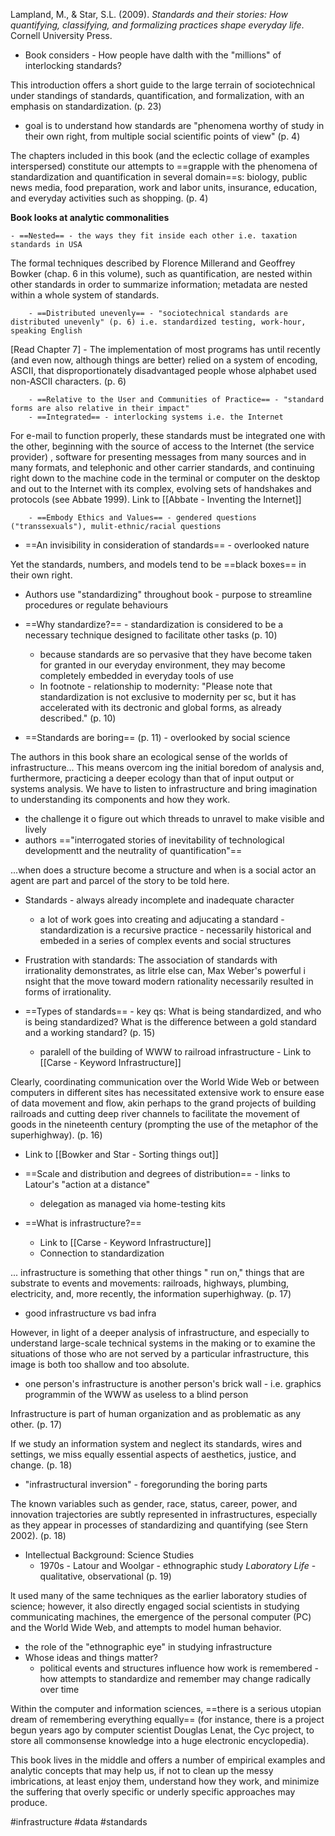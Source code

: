 Lampland, M., & Star, S.L. (2009). _Standards and their stories: How quantifying, classifying, and formalizing practices shape everyday life_. Cornell University Press.

- Book considers - How people have dalth with the "millions" of interlocking standards?

This introduction offers a short guide to the large terrain of sociotechnical under standings of standards, quantification, and formalization, with an emphasis on standardization. (p. 23)

- goal is to understand how standards are "phenomena worthy of study in their own right, from multiple social scientific points of view" (p. 4)

The chapters included in this book (and the eclectic collage of examples interspersed) constitute our attempts to ==grapple with the phenomena of standardization and quantification in several domain==s: biology, public news media, food preparation, work and labor units, insurance, education, and everyday activities such as shopping. (p. 4)

**Book looks at analytic commonalities** 

	- ==Nested== - the ways they fit inside each other i.e. taxation standards in USA

The formal techniques described by Florence Millerand and Geoffrey Bowker (chap. 6 in this volume), such as quantification, are nested within other standards in order to summarize information; metadata are nested within a whole system of standards.

		- ==Distributed unevenly== - "sociotechnical standards are distributed unevenly" (p. 6) i.e. standardized testing, work-hour, speaking English

[Read Chapter 7] - The implementation of most programs has until recently (and even now, although things are better) relied on a system of encoding, ASCII, that disproportionately disadvantaged people whose alphabet used non-ASCII characters. (p. 6)

		- ==Relative to the User and Communities of Practice== - "standard forms are also relative in their impact"
		- ==Integrated== - interlocking systems i.e. the Internet 

For e-mail to function properly, these standards must be integrated one with the other, beginning with the source of access to the Internet (the service provider) , software for presenting messages from many sources and in many formats, and telephonic and other carrier standards, and continuing right down to the machine code in the terminal or computer on the desktop and out to the Internet with its complex, evolving sets of handshakes and protocols (see Abbate 1999). Link to [[Abbate - Inventing the Internet]]

		- ==Embody Ethics and Values== - gendered questions ("transsexuals"), mulit-ethnic/racial questions 

- ==An invisibility in consideration of standards== - overlooked nature

Yet the standards, numbers, and models tend to be ==black boxes== in their own right.

- Authors use "standardizing" throughout book - purpose to streamline procedures or regulate behaviours
- ==Why standardize?== - standardization is considered to be a necessary technique designed to facilitate other tasks (p. 10)
	- because standards are so pervasive that they have become taken for granted in our everyday environment, they may become completely embedded in everyday tools of use
	- In footnote - relationship to modernity: "Please note that standardization is not exclusive to modernity per sc, but it has accelerated with its dectronic and global forms, as already described." (p. 10)

- ==Standards are boring== (p. 11) - overlooked by social science 

The authors in this book share an ecological sense of the worlds of infrastructure... This means overcom ing the initial boredom of analysis and, furthermore, practicing a deeper ecology than that of input output or systems analysis. We have to listen to infrastructure and bring imagination to understanding its components and how they work.
- the challenge it o figure out which threads to unravel to make visible and lively
- authors =="interrogated stories of inevitability of technological developmentt and the neutrality of quantification"==

...when does a structure become a structure and when is a social actor an agent are part and parcel of the story to be told here.

- Standards - always already incomplete and inadequate character
	- a lot of work goes into creating and adjucating a standard - standardization is a recursive practice - necessarily historical and embeded in a series of complex events and social structures
-  Frustration with standards:
The association of standards with irrationality demonstrates, as litrle else can, Max Weber's powerful i nsight that the move toward modern rationality necessarily resulted in forms of irrationality.

- ==Types of standards== - key qs: What is being standardized, and who is being standardized? What is the difference between a gold standard and a working standard? (p. 15)
	- paralell of the building of WWW to railroad infrastructure - Link to [[Carse - Keyword Infrastructure]]

Clearly, coordinating communication over the World Wide Web or between computers in different sites has necessitated extensive work to ensure ease of data movement and flow, akin perhaps to the grand projects of building railroads and cutting deep river channels to facilitate the movement of goods in the nineteenth century (prompting the use of the metaphor of the superhighway). (p. 16)
- Link to [[Bowker and Star - Sorting things out]]
- ==Scale and distribution and degrees of distribution== - links to Latour's "action at a distance" 
	- delegation as managed via home-testing kits

- ==What is infrastructure?==
	- Link to [[Carse - Keyword Infrastructure]]
	- Connection to standardization 

... infrastructure is something that other things " run on," things that are substrate to events and movements: railroads, highways, plumbing, electricity, and, more recently, the information superhighway. (p. 17)
- good infrastructure vs bad infra

However, in light of a deeper analysis of infrastructure, and especially to understand large-scale technical systems in the making or to examine the situations of those who are not served by a particular infrastructure, this image is both too shallow and too absolute.
- one person's infrastructure is another person's brick wall - i.e. graphics programmin of the WWW as useless to a blind person

Infrastructure is part of human organization and as problematic as any other. (p. 17)

If we study an information system and neglect its standards, wires and settings, we miss equally essential aspects of aesthetics, justice, and change. (p. 18)
- "infrastructural inversion" - foregorunding the boring parts

The known variables such as gender, race, status, career, power, and innovation trajectories are subtly represented in infrastructures, especially as they appear in processes of standardizing and quantifying (see Stern 2002). (p. 18)

- Intellectual Background: Science Studies
	- 1970s - Latour and Woolgar - ethnographic study *Laboratory Life* - qualitative, observational (p. 19)

lt used many of the same techniques as the earlier laboratory studies of science; however, it also directly engaged social scientists in studying communicating machines, the emergence of the personal computer (PC) and the World Wide Web, and attempts to model human behavior.

- the role of the "ethnographic eye" in studying infrastructure
- Whose ideas and things matter?
	- political events and structures influence how work is remembered - how attempts to standardize and remember may change radically over time

Within the computer and information sciences, ==there is a serious utopian dream of remembering everything equally== (for instance, there is a project begun years ago by computer scientist Douglas Lenat, the Cyc project, to store all commonsense knowledge into a huge electronic
encyclopedia).

This book lives in the middle and offers a number of empirical examples and analytic concepts that may help us, if not to clean up the messy imbrications, at least enjoy them, understand how they work, and minimize the suffering that overly specific or underly specific approaches may produce.



#infrastructure #data #standards
